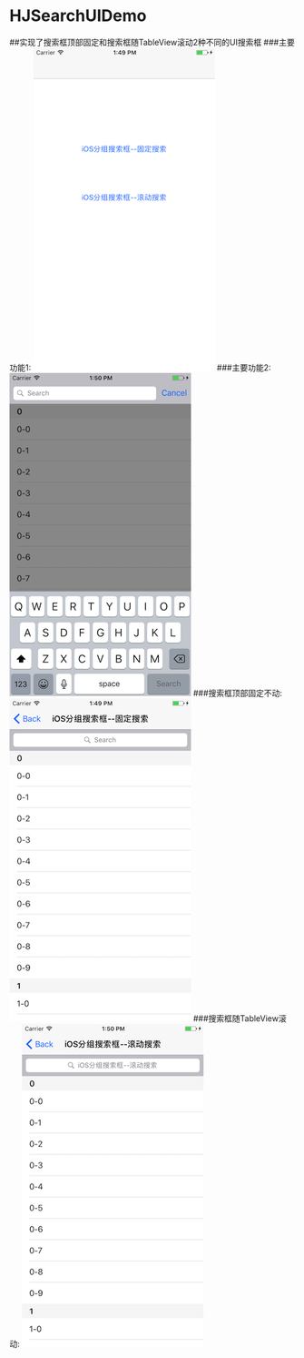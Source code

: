 # HJSearchUIDemo
##实现了搜索框顶部固定和搜索框随TableView滚动2种不同的UI搜索框
###主要功能1:
![Image text](https://raw.githubusercontent.com/coder-zwz/HJSearchUIDemo/master/HJSearchUIDemo/screenshots/1.png)
###主要功能2:
![Image text](https://raw.githubusercontent.com/coder-zwz/HJSearchUIDemo/master/HJSearchUIDemo/screenshots/3.png)
###搜索框顶部固定不动:
![Image text](https://raw.githubusercontent.com/coder-zwz/HJSearchUIDemo/master/HJSearchUIDemo/screenshots/2.png)
###搜索框随TableView滚动:
![Image text](https://raw.githubusercontent.com/coder-zwz/HJSearchUIDemo/master/HJSearchUIDemo/screenshots/4.png)
